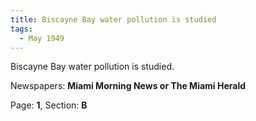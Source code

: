```yaml
---  
title: Biscayne Bay water pollution is studied  
tags:  
  - May 1949  
---  
```

  
Biscayne Bay water pollution is studied.  
  
Newspapers: **Miami Morning News or The Miami Herald**  
  
Page: **1**, Section: **B** 
